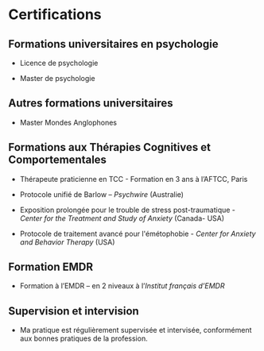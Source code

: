 # Certifications

## Formations universitaires en psychologie

- Licence de psychologie

- Master de psychologie

## Autres formations universitaires

- Master Mondes Anglophones

## Formations aux Thérapies Cognitives et Comportementales

- Thérapeute praticienne en TCC - Formation en 3 ans à l’AFTCC, Paris

- Protocole unifié de Barlow – _Psychwire_ (Australie)

- Exposition prolongée pour le trouble de stress post-traumatique - _Center for the Treatment and Study of Anxiety_ (Canada- USA)

- Protocole de traitement avancé pour l'émétophobie - _Center for Anxiety and Behavior Therapy_ (USA)
  
## Formation EMDR

- Formation à l’EMDR – en 2 niveaux à l’_Institut français d’EMDR_

## Supervision et intervision

- Ma pratique est régulièrement supervisée et intervisée, conformément aux bonnes pratiques de la profession.
